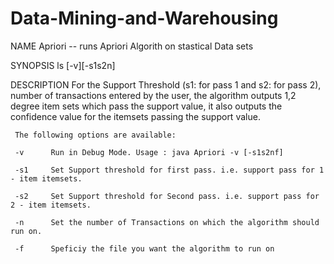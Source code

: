 # Data-Mining-and-Warehousing

NAME
     Apriori -- runs Apriori Algorith on stastical Data sets

SYNOPSIS
     ls [-v][-s1s2n]

DESCRIPTION
     For the Support Threshold (s1: for pass 1  and s2: for pass 2), number of transactions entered by the user, the algorithm outputs 1,2 degree item sets which pass the support value, it also outputs the confidence value for the itemsets passing the support value.


     The following options are available:

     -v      Run in Debug Mode. Usage : java Apriori -v [-s1s2nf]

     -s1     Set Support threshold for first pass. i.e. support pass for 1 - item itemsets.

     -s2     Set Support threshold for Second pass. i.e. support pass for 2 - item itemsets.

     -n      Set the number of Transactions on which the algorithm should run on.

     -f      Speficiy the file you want the algorithm to run on
